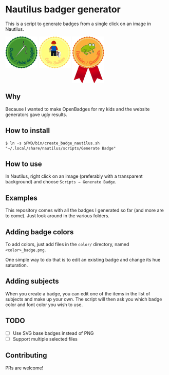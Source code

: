 Nautilus badger generator
=========================

This is a script to generate badges from a single click on an image in Nautilus.

<img src="Crafts/Couture___Point_de_piqure.png" width="100" style="vertical-align:top" />
<img src="Lego/Lego_Builder.png" width="100" style="vertical-align:top" />
<img src="Sports/Natation___Grenouille.png" width="100" style="vertical-align:top" />



## Why

Because I wanted to make OpenBadges for my kids and the website generators gave ugly results.

## How to install

```shell
$ ln -s $PWD/bin/create_badge_nautilus.sh "~/.local/share/nautilus/scripts/Generate Badge"
```

## How to use

In Nautilus, right click on an image (preferably with a transparent background) and choose `Scripts → Generate Badge`.

## Examples

This repository comes with all the badges I generated so far (and more are to come). Just look around in the various folders.

## Adding badge colors

To add colors, just add files in the `color/` directory, named `<color>_badge.png`.

One simple way to do that is to edit an existing badge and change its hue saturation.

## Adding subjects

When you create a badge, you can edit one of the items in the list of subjects and make up your own.
The script will then ask you which badge color and font color you wish to use.

## TODO

- [ ] Use SVG base badges instead of PNG
- [ ] Support multiple selected files

## Contributing

PRs are welcome!
